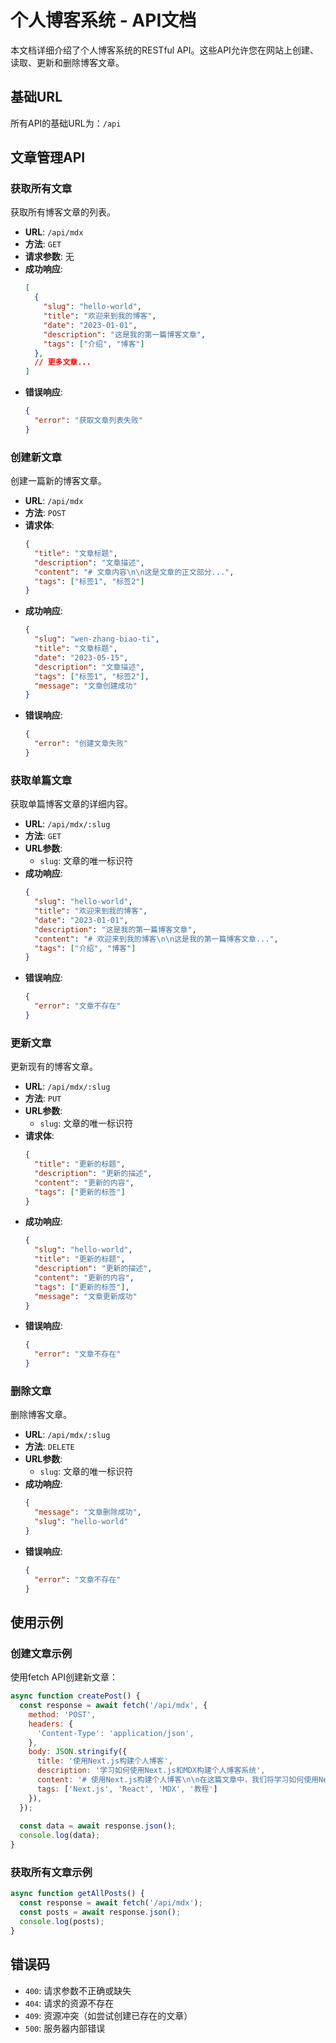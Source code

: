 # 个人博客系统 - API文档

本文档详细介绍了个人博客系统的RESTful API。这些API允许您在网站上创建、读取、更新和删除博客文章。

## 基础URL

所有API的基础URL为：`/api`

## 文章管理API

### 获取所有文章

获取所有博客文章的列表。

- **URL**: `/api/mdx`
- **方法**: `GET`
- **请求参数**: 无
- **成功响应**: 
  ```json
  [
    {
      "slug": "hello-world",
      "title": "欢迎来到我的博客",
      "date": "2023-01-01",
      "description": "这是我的第一篇博客文章",
      "tags": ["介绍", "博客"]
    },
    // 更多文章...
  ]
  ```
- **错误响应**:
  ```json
  {
    "error": "获取文章列表失败"
  }
  ```

### 创建新文章

创建一篇新的博客文章。

- **URL**: `/api/mdx`
- **方法**: `POST`
- **请求体**:
  ```json
  {
    "title": "文章标题",
    "description": "文章描述",
    "content": "# 文章内容\n\n这是文章的正文部分...",
    "tags": ["标签1", "标签2"]
  }
  ```
- **成功响应**: 
  ```json
  {
    "slug": "wen-zhang-biao-ti",
    "title": "文章标题",
    "date": "2023-05-15",
    "description": "文章描述",
    "tags": ["标签1", "标签2"],
    "message": "文章创建成功"
  }
  ```
- **错误响应**:
  ```json
  {
    "error": "创建文章失败"
  }
  ```

### 获取单篇文章

获取单篇博客文章的详细内容。

- **URL**: `/api/mdx/:slug`
- **方法**: `GET`
- **URL参数**: 
  - `slug`: 文章的唯一标识符
- **成功响应**: 
  ```json
  {
    "slug": "hello-world",
    "title": "欢迎来到我的博客",
    "date": "2023-01-01",
    "description": "这是我的第一篇博客文章",
    "content": "# 欢迎来到我的博客\n\n这是我的第一篇博客文章...",
    "tags": ["介绍", "博客"]
  }
  ```
- **错误响应**:
  ```json
  {
    "error": "文章不存在"
  }
  ```

### 更新文章

更新现有的博客文章。

- **URL**: `/api/mdx/:slug`
- **方法**: `PUT`
- **URL参数**: 
  - `slug`: 文章的唯一标识符
- **请求体**:
  ```json
  {
    "title": "更新的标题",
    "description": "更新的描述",
    "content": "更新的内容",
    "tags": ["更新的标签"]
  }
  ```
- **成功响应**: 
  ```json
  {
    "slug": "hello-world",
    "title": "更新的标题",
    "description": "更新的描述",
    "content": "更新的内容",
    "tags": ["更新的标签"],
    "message": "文章更新成功"
  }
  ```
- **错误响应**:
  ```json
  {
    "error": "文章不存在"
  }
  ```

### 删除文章

删除博客文章。

- **URL**: `/api/mdx/:slug`
- **方法**: `DELETE`
- **URL参数**: 
  - `slug`: 文章的唯一标识符
- **成功响应**: 
  ```json
  {
    "message": "文章删除成功",
    "slug": "hello-world"
  }
  ```
- **错误响应**:
  ```json
  {
    "error": "文章不存在"
  }
  ```

## 使用示例

### 创建文章示例

使用fetch API创建新文章：

```javascript
async function createPost() {
  const response = await fetch('/api/mdx', {
    method: 'POST',
    headers: {
      'Content-Type': 'application/json',
    },
    body: JSON.stringify({
      title: '使用Next.js构建个人博客',
      description: '学习如何使用Next.js和MDX构建个人博客系统',
      content: '# 使用Next.js构建个人博客\n\n在这篇文章中，我们将学习如何使用Next.js和MDX构建一个现代化的个人博客系统...',
      tags: ['Next.js', 'React', 'MDX', '教程']
    }),
  });
  
  const data = await response.json();
  console.log(data);
}
```

### 获取所有文章示例

```javascript
async function getAllPosts() {
  const response = await fetch('/api/mdx');
  const posts = await response.json();
  console.log(posts);
}
```

## 错误码

- `400`: 请求参数不正确或缺失
- `404`: 请求的资源不存在
- `409`: 资源冲突（如尝试创建已存在的文章）
- `500`: 服务器内部错误 